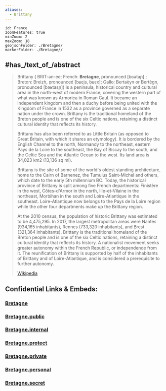 ```yaml
---
aliases:
  - Brittany
---
```


```leaflet
id: France
zoomFeatures: true 
minZoom: 2 
maxZoom: 18
geojsonFolder: ./Bretagne/
markerFolder: ./Bretagne//
```

## #has_/text_of_/abstract 

> Brittany ( BRIT-ən-ee; French: **Bretagne**, pronounced [bʁətaɲ] ; Breton: Breizh, pronounced [bʁɛjs, bʁɛx]; Gallo: Bertaèyn or Bertègn, pronounced [bəʁtaɛɲ]) is a peninsula, historical country and cultural area in the north-west of modern France, covering the western part of what was known as Armorica in Roman Gaul. It became an independent kingdom and then a duchy before being united with the Kingdom of France in 1532 as a province governed as a separate nation under the crown. Brittany is the traditional homeland of the Breton people and is one of the six Celtic nations, retaining a distinct cultural identity that reflects its history.
>
> Brittany has also been referred to as Little Britain (as opposed to Great Britain, with which it shares an etymology). It is bordered by the English Channel to the north, Normandy to the northeast, eastern Pays de la Loire to the southeast, the Bay of Biscay to the south, and the Celtic Sea and the Atlantic Ocean to the west. Its land area is 34,023 km2 (13,136 sq mi).
>
> Brittany is the site of some of the world's oldest standing architecture, home to the Cairn of Barnenez, the Tumulus Saint-Michel and others, which date to the early 5th millennium BC. Today, the historical province of Brittany is split among five French departments: Finistère in the west, Côtes-d'Armor in the north, Ille-et-Vilaine in the northeast, Morbihan in the south and Loire-Atlantique in the southeast. Loire-Atlantique now belongs to the Pays de la Loire region while the other four departments make up the Brittany region.
>
> At the 2010 census, the population of historic Brittany was estimated to be 4,475,295. In 2017, the largest metropolitan areas were Nantes (934,165 inhabitants), Rennes (733,320 inhabitants), and Brest (321,364 inhabitants). Brittany is the traditional homeland of the Breton people and is one of the six Celtic nations, retaining a distinct cultural identity that reflects its history. A nationalist movement seeks greater autonomy within the French Republic, or independence from it. The reunification of Brittany is supported by half of the inhabitants of Brittany and of Loire-Atlantique, and is considered a prerequisite to further autonomy.
>
> [Wikipedia](https://en.wikipedia.org/wiki/Brittany)


## Confidential Links & Embeds: 

### [Bretagne](/_Standards/Earth/Continent/Europe/Europe~West/France/regions~France/Bretagne.md) 

### [Bretagne.public](/_public/Earth/Continent/Europe/Europe~West/France/regions~France/Bretagne.public.md) 

### [Bretagne.internal](/_internal/Earth/Continent/Europe/Europe~West/France/regions~France/Bretagne.internal.md) 

### [Bretagne.protect](/_protect/Earth/Continent/Europe/Europe~West/France/regions~France/Bretagne.protect.md) 

### [Bretagne.private](/_private/Earth/Continent/Europe/Europe~West/France/regions~France/Bretagne.private.md) 

### [Bretagne.personal](/_personal/Earth/Continent/Europe/Europe~West/France/regions~France/Bretagne.personal.md) 

### [Bretagne.secret](/_secret/Earth/Continent/Europe/Europe~West/France/regions~France/Bretagne.secret.md)

